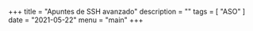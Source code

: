 +++
title = "Apuntes de SSH avanzado"
description = ""
tags = [
    "ASO"
]
date = "2021-05-22"
menu = "main"
+++

